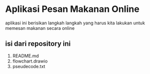 # Aplikasi Pesan Makanan Online
aplikasi ini berisikan langkah langkah yang harus kita lakukan untuk memesan makanan secara online

## isi dari repository ini
1. README.md
2. flowchart.drawio
3. pseudecode.txt